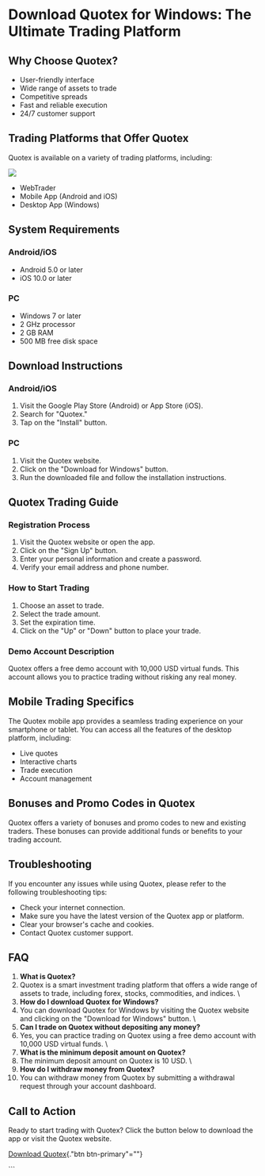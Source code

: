 # Download Quotex for Windows: The Ultimate Trading Platform

## Why Choose Quotex?

-   User-friendly interface
-   Wide range of assets to trade
-   Competitive spreads
-   Fast and reliable execution
-   24/7 customer support

## Trading Platforms that Offer Quotex

Quotex is available on a variety of trading platforms, including:

[![](https://static.quotex.io/files/10_en/300_250.jpg)](https://traff.sbs/brokerqxlid)

-   WebTrader
-   Mobile App (Android and iOS)
-   Desktop App (Windows)

## System Requirements

### Android/iOS

-   Android 5.0 or later
-   iOS 10.0 or later

### PC

-   Windows 7 or later
-   2 GHz processor
-   2 GB RAM
-   500 MB free disk space

## Download Instructions

### Android/iOS

1.  Visit the Google Play Store (Android) or App Store (iOS).
2.  Search for "Quotex."
3.  Tap on the "Install" button.

### PC

1.  Visit the Quotex website.
2.  Click on the "Download for Windows" button.
3.  Run the downloaded file and follow the installation instructions.

## Quotex Trading Guide

### Registration Process

1.  Visit the Quotex website or open the app.
2.  Click on the "Sign Up" button.
3.  Enter your personal information and create a password.
4.  Verify your email address and phone number.

### How to Start Trading

1.  Choose an asset to trade.
2.  Select the trade amount.
3.  Set the expiration time.
4.  Click on the "Up" or "Down" button to place your trade.

### Demo Account Description

Quotex offers a free demo account with 10,000 USD virtual funds. This
account allows you to practice trading without risking any real money.

## Mobile Trading Specifics

The Quotex mobile app provides a seamless trading experience on your
smartphone or tablet. You can access all the features of the desktop
platform, including:

-   Live quotes
-   Interactive charts
-   Trade execution
-   Account management

## Bonuses and Promo Codes in Quotex

Quotex offers a variety of bonuses and promo codes to new and existing
traders. These bonuses can provide additional funds or benefits to your
trading account.

## Troubleshooting

If you encounter any issues while using Quotex, please refer to the
following troubleshooting tips:

-   Check your internet connection.
-   Make sure you have the latest version of the Quotex app or platform.
-   Clear your browser\'s cache and cookies.
-   Contact Quotex customer support.

## FAQ

1.  **What is Quotex?**
2.  Quotex is a smart investment trading platform that offers a wide
    range of assets to trade, including forex, stocks, commodities, and
    indices.
    \
3.  **How do I download Quotex for Windows?**
4.  You can download Quotex for Windows by visiting the Quotex website
    and clicking on the "Download for Windows" button.
    \
5.  **Can I trade on Quotex without depositing any money?**
6.  Yes, you can practice trading on Quotex using a free demo account
    with 10,000 USD virtual funds.
    \
7.  **What is the minimum deposit amount on Quotex?**
8.  The minimum deposit amount on Quotex is 10 USD.
    \
9.  **How do I withdraw money from Quotex?**
10. You can withdraw money from Quotex by submitting a withdrawal
    request through your account dashboard.

## Call to Action

Ready to start trading with Quotex? Click the button below to download
the app or visit the Quotex website.

[Download Quotex](\%22https://traff.sbs/quotexonelink\%22){."btn
btn-primary"=""}

\`\`\`

